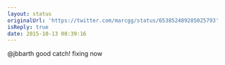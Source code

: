 ```yaml
---
layout: status
originalUrl: 'https://twitter.com/marcgg/status/653852489285025793'
isReply: true
date: 2015-10-13 08:39:16
---
```


@jbbarth good catch! fixing now
